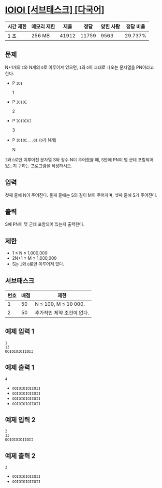 

# [IOIOI [서브태스크] [다국어]](https://www.acmicpc.net/problem/5525)

| 시간 제한 | 메모리 제한 | 제출 | 정답 | 맞힌 사람 | 정답 비율 |
| --- | --- | --- | --- | --- | --- |
| 1 초 | 256 MB | 41912 | 11759 | 9563 | 29.737% |

## 문제

N+1개의 `I`와 N개의 `O`로 이루어져 있으면, `I`와 `O`이 교대로 나오는 문자열을 PN이라고 한다.

- P `IOI`
    
    1
    
- P `IOIOI`
    
    2
    
- P `IOIOIOI`
    
    3
    
- P `IOIOI...OI` (`O`가 N개)
    
    N
    

`I`와 `O`로만 이루어진 문자열 S와 정수 N이 주어졌을 때, S안에 PN이 몇 군데 포함되어 있는지 구하는 프로그램을 작성하시오.

## 입력

첫째 줄에 N이 주어진다. 둘째 줄에는 S의 길이 M이 주어지며, 셋째 줄에 S가 주어진다.

## 출력

S에 PN이 몇 군데 포함되어 있는지 출력한다.

## 제한

- 1 ≤ N ≤ 1,000,000
- 2N+1 ≤ M ≤ 1,000,000
- S는 `I`와 `O`로만 이루어져 있다.

## 서브태스크

| 번호 | 배점 | 제한 |
| --- | --- | --- |
| 1 | 50 | N ≤ 100, M ≤ 10 000. |
| 2 | 50 | 추가적인 제약 조건이 없다. |

## 예제 입력 1

```
1
13
OOIOIOIOIIOII

```

## 예제 출력 1

```
4

```

- `OOIOIOIOIIOII`
- `OOIOIOIOIIOII`
- `OOIOIOIOIIOII`
- `OOIOIOIOIIOII`

## 예제 입력 2

```
2
13
OOIOIOIOIIOII

```

## 예제 출력 2

```
2

```

- `OOIOIOIOIIOII`
- `OOIOIOIOIIOII`

